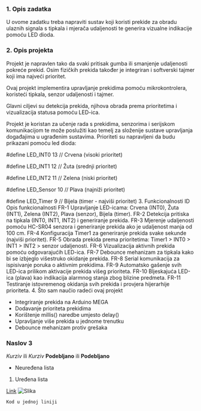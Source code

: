 ### 1. Opis zadatka

U ovome zadatku treba napraviti sustav koji koristi prekide za obradu ulaznih signala s tipkala i mjerača udaljenosti te generira vizualne indikacije pomoću LED dioda.

### 2. Opis projekta

Projekt je napravlen tako da svaki pritisak gumba ili smanjenje udaljenosti pokreće prekid. Osim fizičkih prekida također je integriran i softverski tajmer koji ima najveći prioritet.

Ovaj projekt implementira upravljanje prekidima pomoću mikrokontrolera, koristeći tipkala, senzor udaljenosti i tajmer.

Glavni ciljevi su detekcija prekida, njihova obrada prema prioritetima i vizualizacija statusa pomoću LED-ica.

Projekt je koristan za učenje rada s prekidima, senzorima i serijskom komunikacijom te može poslužiti kao temelj za složenije sustave upravljanja događajima u ugrađenim sustavima.
Prioriteti su napravljeni da budu prikazani pomoću led dioda:

#define LED_INT0 13 // Crvena (visoki prioritet)

#define LED_INT1 12 // Žuta (srednji prioritet)

#define LED_INT2 11 // Zelena (niski prioritet)

#define LED_Sensor 10 // Plava (najniži prioritet)

#define LED_Timer 9 // Bijela (timer - najviši prioritet)
3. Funkcionalnosti
ID 	Opis funkcionalnosti
FR-1 	Upravljanje LED-icama: Crvena (INT0), Žuta (INT1), Zelena (INT2), Plava (senzor), Bijela (timer).
FR-2 	Detekcija pritiska na tipkala (INT0, INT1, INT2) i generiranje prekida.
FR-3 	Mjerenje udaljenosti pomoću HC-SR04 senzora i generiranje prekida ako je udaljenost manja od 100 cm.
FR-4 	Konfiguracija Timer1 za generiranje prekida svake sekunde (najviši prioritet).
FR-5 	Obrada prekida prema prioritetima: Timer1 > INT0 > INT1 > INT2 > senzor udaljenosti.
FR-6 	Vizualizacija aktivnih prekida pomoću odgovarajućih LED-ica.
FR-7 	Debounce mehanizam za tipkala kako bi se izbjeglo višestruko okidanje prekida.
FR-8 	Serial komunikacija za ispisivanje poruka o aktivnim prekidima.
FR-9 	Automatsko gašenje svih LED-ica prilikom aktivacije prekida višeg prioriteta.
FR-10 	Bljeskajuća LED-ica (plava) kao indikacija alarmnog stanja zbog blizine predmeta.
FR-11 	Testiranje istovremenog okidanja svih prekida i provjera hijerarhije prioriteta.
4. Što sam naučio radeći ovaj projekt
- Integriranje prekida na Arduino MEGA
- Dodavanje prioriteta prekidima
- Korištenje millis() naredbe umjesto delay()
- Upravljanje više prekida u jednome trenutku
- Debounce mehanizam protiv grešaka
### Naslov 3

*Kurziv* ili _Kurziv_
**Podebljano** ili __Podebljano__

- Neuređena lista
1. Uređena lista

[Link]([https://example.com](https://wokwi.com/projects/427255141919498241))
![Slika](image.png)

`Kod u jednoj liniji`
